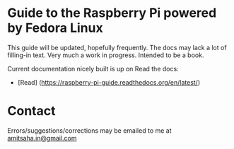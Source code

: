 Guide to the Raspberry Pi powered by Fedora Linux
=================================================
This guide will be updated, hopefully frequently. The docs may lack
a lot of filling-in text. Very much a work in progress. Intended to
be a book.

Current documentation nicely built is up on Read the docs:
+ [Read] (https://raspberry-pi-guide.readthedocs.org/en/latest/)

Contact
=======
Errors/suggestions/corrections may be emailed to me at amitsaha.in@gmail.com


